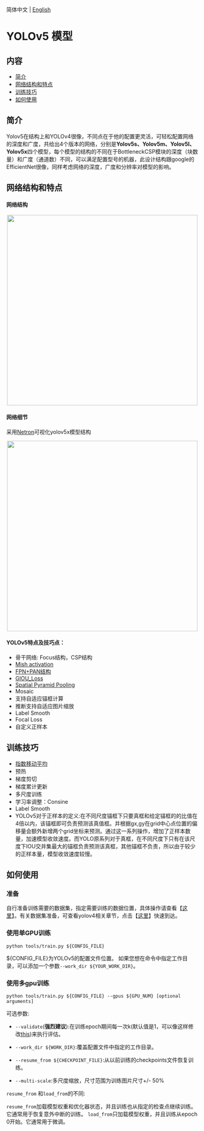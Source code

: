 简体中文 | [English](yolov5.md)

# YOLOv5 模型

## 内容
- [简介](#简介)
- [网络结构和特点](#网络结构和特点)
- [训练技巧](#训练技巧)
- [如何使用](#如何使用)

## 简介

Yolov5在结构上和YOLOv4很像，不同点在于他的配置更灵活，可轻松配置网络的深度和广度，共给出4个版本的网络，分别是**Yolov5s、Yolov5m、Yolov5l、Yolov5x**四个模型，每个模型的结构的不同在于BottleneckCSP模块的深度（块数量）和广度（通道数）不同，可以满足配置型号的机器，此设计结构跟google的EfficientNet很像，同样考虑网络的深度，广度和分辨率对模型的影响。
## 网络结构和特点
#### 网络结构
<div align="center">
  <img src="./imgs/yolov5.png" width=500 />
</div>

#### 网络细节
采用[Netron](https://github.com/lutzroeder/Netron)可视化yolov5x模型结构

<div align="center">
  <img src="./imgs/yolov5x-detail.png" width=500/>
</div>

#### YOLOv5特点及技巧点：
- 骨干网络: Focus结构，CSP结构
- [Mish activation](https://arxiv.org/abs/1908.08681)
- [FPN+PAN结构](https://arxiv.org/abs/1803.01534)
- [GIOU_Loss](https://arxiv.org/pdf/1902.09630.pdf)
- [Spatial Pyramid Pooling](https://arxiv.org/abs/1406.4729)
- Mosaic
- 支持自适应锚框计算
- 推断支持自适应图片缩放
- Label Smooth
- Focal Loss
- 自定义正样本

## 训练技巧
- [指数移动平均](https://www.tensorflow.org/api_docs/python/tf/train/ExponentialMovingAverage)
- 预热
- 梯度剪切
- 梯度累计更新
- 多尺度训练
- 学习率调整：Consine
- Label Smooth
- YOLOv5对于正样本的定义:在不同尺度锚框下只要真框和给定锚框的的比值在4倍以内，该锚框即可负责预测该真值框。并根据gx,gy在grid中心点位置的偏移量会额外新增两个grid坐标来预测。通过这一系列操作，增加了正样本数量，加速模型收敛速度。而YOLO原系列对于真框，在不同尺度下只有在该尺度下IOU交并集最大的锚框负责预测该真框，其他锚框不负责，所以由于较少的正样本量，模型收敛速度较慢。

## 如何使用

### 准备

自行准备训练需要的数据集，指定需要训练的数据位置，具体操作请查看【[这里](INSTALL_cn.md)】。有关数据集准备，可查看yolov4相关章节，点击【[这里](yolov4_cn.md)】快速到达。

### 使用单GPU训练
```shell
python tools/train.py ${CONFIG_FILE}
```
${CONFIG_FILE}为YOLOv5的配置文件位置。
如果您想在命令中指定工作目录，可以添加一个参数`--work_dir ${YOUR_WORK_DIR}`。

### 使用多gpu训练

```shell
python tools/train.py ${CONFIG_FILE} --gpus ${GPU_NUM} [optional arguments]
```

可选参数:

- `--validate`(**强烈建议**):在训练epoch期间每一次k(默认值是1，可以像这样修改[this](../cfg/yolov5_coco_gpu.py#L138))来执行评估。

- `--work_dir ${WORK_DIR}`:覆盖配置文件中指定的工作目录。

- `--resume_from ${CHECKPOINT_FILE}`:从以前训练的checkpoints文件恢复训练。
- `--multi-scale`:多尺度缩放，尺寸范围为训练图片尺寸+/- 50%

`resume_from` 和`load_from`的不同:

`resume_from`加载模型权重和优化器状态，并且训练也从指定的检查点继续训练。它通常用于恢复意外中断的训练。
`load_from`只加载模型权重，并且训练从epoch 0开始。它通常用于微调。



